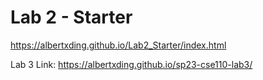 # Lab 2 - Starter
https://albertxding.github.io/Lab2_Starter/index.html

Lab 3 Link: https://albertxding.github.io/sp23-cse110-lab3/
